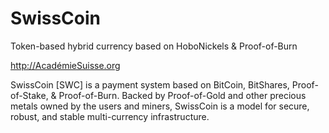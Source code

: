 SwissCoin
=========

Token-based hybrid currency based on HoboNickels & Proof-of-Burn

http://AcadémieSuisse.org

SwissCoin [SWC] is a payment system based on BitCoin, BitShares, Proof-of-Stake, & Proof-of-Burn. Backed by Proof-of-Gold and other precious metals owned by the users and miners, SwissCoin is a model for secure, robust, and stable multi-currency infrastructure.
